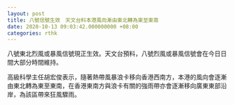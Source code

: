 ```yaml
---
layout: post
title: 八號信號生效　天文台料本港風向漸由東北轉為東至東南
date: 2020-10-13 09:03:42.000000000 +08:00
categories: rthk
---
```


八號東北烈風或暴風信號現正生效。天文台預料，八號烈風或暴風信號會在今日日間大部分時間維持。

高級科學主任胡宏俊表示，隨著熱帶風暴浪卡移向香港西南方，本港的風向會逐漸由東北轉為東至東南，在香港東南方與浪卡有關的強雨帶亦會逐漸移向廣東東部沿岸，為該區帶來狂風驟雨。
